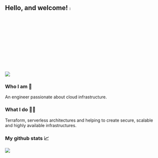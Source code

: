 <h2> Hello, and welcome! <a href="https://mrsaiz.com/"><img src="https://media.giphy.com/media/hvRJCLFzcasrR4ia7z/giphy.gif" width="5%"></a></h2>
<a href= "https://www.linkedin.com/in/sergio-saiz/">
  <img src="https://img.shields.io/badge/-LinkedIn-0077B5?style=flat&logo=Linkedin&logoColor=white"/>
</a>
<br>

### Who I am 🧔

An engineer passionate about cloud infrastructure.

### What I do 👨‍💻

Terraform, serverless architectures and helping to create secure, scalable and highly available infrastructures.


### My github stats 📈 

<picture>
<source 
  srcset="https://github-readme-stats.vercel.app/api?username=mrsaiz&show_icons=true&theme=dark&count_private=true"
  media="(prefers-color-scheme: dark)"
/>
<source
  srcset="https://github-readme-stats.vercel.app/api?username=mrsaiz&show_icons=true&count_private=true"
  media="(prefers-color-scheme: light), (prefers-color-scheme: no-preference)"
/>
<img src="https://github-readme-stats.vercel.app/api?username=mrsaiz&show_icons=true&count_private=true" />
</picture>
